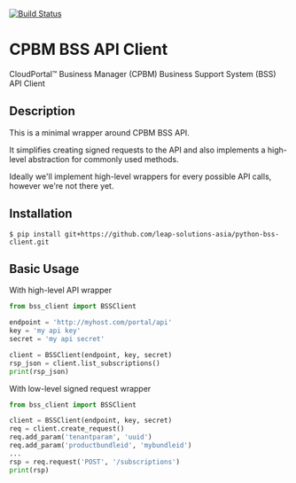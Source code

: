 [![Build Status](https://travis-ci.org/globocom/python-bss-client.svg?branch=master)](https://travis-ci.org/globocom/python-bss-client)

# CPBM BSS API Client

­CloudPortal™ Business Manager (CPBM) Business Support System (BSS) API Client

## Description

This is a minimal wrapper around CPBM BSS API.

It simplifies creating signed requests to the API and also implements a 
high-level abstraction for commonly used methods.

Ideally we'll implement high-level wrappers for every possible API calls,
however we're not there yet.

## Installation

```
$ pip install git+https://github.com/leap-solutions-asia/python-bss-client.git
```

## Basic Usage

With high-level API wrapper

```python
from bss_client import BSSClient

endpoint = 'http://myhost.com/portal/api'
key = 'my api key'
secret = 'my api secret'

client = BSSClient(endpoint, key, secret)
rsp_json = client.list_subscriptions()
print(rsp_json)
```

With low-level signed request wrapper

```python
from bss_client import BSSClient

client = BSSClient(endpoint, key, secret)
req = client.create_request()
req.add_param('tenantparam', 'uuid')
req.add_param('productbundleid', 'mybundleid')
...
rsp = req.request('POST', '/subscriptions')
print(rsp)
```
